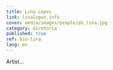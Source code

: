 ```yaml
---
title: Lina Lopes
link: linalopes.info
cover: media/images/people/pb_lina.jpg
category: diretoria
published: true
ref: bio-lina
lang: en
---
```

Artist...
